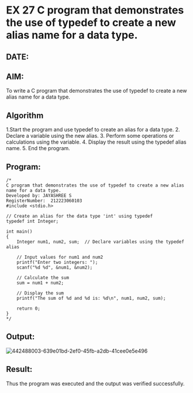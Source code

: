 # EX 27 C program that demonstrates the use of typedef to create a new alias name for a data type.
## DATE:
## AIM:
To write a C program that demonstrates the use of typedef to create a new alias name for a data type.

## Algorithm
1.Start the program and use typedef to create an alias for a data type. 
2. Declare a variable using the new alias.
3. Perform some operations or calculations using the variable.
4. Display the result using the typedef alias name.
5. End the program.

## Program:
```
/*
C program that demonstrates the use of typedef to create a new alias name for a data type.
Developed by: JAYASHREE S
RegisterNumber:  212223060103
#include <stdio.h>

// Create an alias for the data type 'int' using typedef
typedef int Integer;

int main()
{
    Integer num1, num2, sum;  // Declare variables using the typedef alias

    // Input values for num1 and num2
    printf("Enter two integers: ");
    scanf("%d %d", &num1, &num2);

    // Calculate the sum
    sum = num1 + num2;

    // Display the sum
    printf("The sum of %d and %d is: %d\n", num1, num2, sum);

    return 0;
}
*/
```

## Output:
![442488003-639e01bd-2ef0-45fb-a2db-41cee0e5e496](https://github.com/user-attachments/assets/84419fa8-c919-443f-b0b9-41feba907942)



## Result:
Thus the program was executed and the output was verified successfully.
